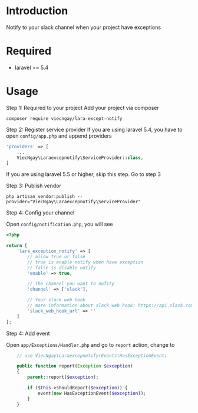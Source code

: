 # Introduction
Notify to your slack channel when your project have exceptions

# Required
* laravel >= 5.4

# Usage
Step 1: Required to your project
Add your project via composer

`composer require viecngay/lara-except-notify`

Step 2: Register service provider
If you are using laravel 5.4, you have to open `config/app.php` and append providers

```php
'providers' => [
    ...
    ViecNgay\Laraexcepnotify\ServiceProvider::class,
]
```

If you are using laravel 5.5 or higher, skip this step. Go to step 3

Step 3: Publish vendor

`php artisan vendor:publish --provider="ViecNgay\Laraexcepnotify\ServiceProvider"`

Step 4: Config your channel

Open `config/notification.php`, you will see

```php
<?php

return [
    'lara_exception_notify' => [
        // allow true or false
        // true is enable notify when have exception
        // false is disable notify
        'enable' => true,

        // The channel you want to nofity
        'channel' => ['slack'],

        // Your slack web hook
        // more information about slack web hook: https://api.slack.com/incoming-webhooks
        'slack_web_hook_url' => ''
    ]
];
```

Step 4: Add event

Open `app/Exceptions/Handler.php` and go to `report` action, change to

```php
    // use ViecNgay\Laraexcepnotify\Events\HasExceptionEvent;

    public function report(Exception $exception)
    {
        parent::report($exception);

        if ($this->shouldReport($exception)) {
            event(new HasExceptionEvent($exception));
        }
    }
```
